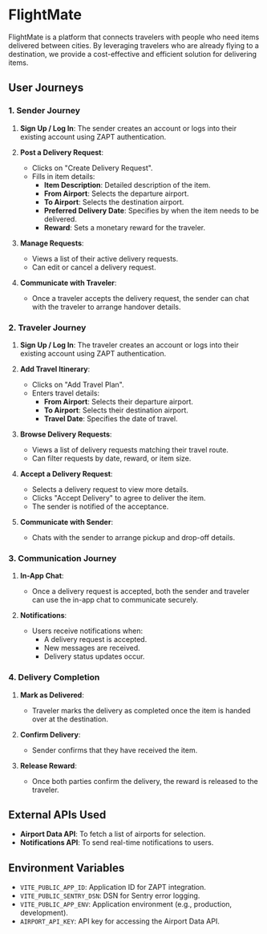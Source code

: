 # FlightMate

FlightMate is a platform that connects travelers with people who need items delivered between cities. By leveraging travelers who are already flying to a destination, we provide a cost-effective and efficient solution for delivering items.

## User Journeys

### 1. Sender Journey

1. **Sign Up / Log In**: The sender creates an account or logs into their existing account using ZAPT authentication.

2. **Post a Delivery Request**:
   - Clicks on "Create Delivery Request".
   - Fills in item details:
     - **Item Description**: Detailed description of the item.
     - **From Airport**: Selects the departure airport.
     - **To Airport**: Selects the destination airport.
     - **Preferred Delivery Date**: Specifies by when the item needs to be delivered.
     - **Reward**: Sets a monetary reward for the traveler.

3. **Manage Requests**:
   - Views a list of their active delivery requests.
   - Can edit or cancel a delivery request.

4. **Communicate with Traveler**:
   - Once a traveler accepts the delivery request, the sender can chat with the traveler to arrange handover details.

### 2. Traveler Journey

1. **Sign Up / Log In**: The traveler creates an account or logs into their existing account using ZAPT authentication.

2. **Add Travel Itinerary**:
   - Clicks on "Add Travel Plan".
   - Enters travel details:
     - **From Airport**: Selects their departure airport.
     - **To Airport**: Selects their destination airport.
     - **Travel Date**: Specifies the date of travel.

3. **Browse Delivery Requests**:
   - Views a list of delivery requests matching their travel route.
   - Can filter requests by date, reward, or item size.

4. **Accept a Delivery Request**:
   - Selects a delivery request to view more details.
   - Clicks "Accept Delivery" to agree to deliver the item.
   - The sender is notified of the acceptance.

5. **Communicate with Sender**:
   - Chats with the sender to arrange pickup and drop-off details.

### 3. Communication Journey

1. **In-App Chat**:
   - Once a delivery request is accepted, both the sender and traveler can use the in-app chat to communicate securely.

2. **Notifications**:
   - Users receive notifications when:
     - A delivery request is accepted.
     - New messages are received.
     - Delivery status updates occur.

### 4. Delivery Completion

1. **Mark as Delivered**:
   - Traveler marks the delivery as completed once the item is handed over at the destination.

2. **Confirm Delivery**:
   - Sender confirms that they have received the item.

3. **Release Reward**:
   - Once both parties confirm the delivery, the reward is released to the traveler.

## External APIs Used

- **Airport Data API**: To fetch a list of airports for selection.
- **Notifications API**: To send real-time notifications to users.

## Environment Variables

- `VITE_PUBLIC_APP_ID`: Application ID for ZAPT integration.
- `VITE_PUBLIC_SENTRY_DSN`: DSN for Sentry error logging.
- `VITE_PUBLIC_APP_ENV`: Application environment (e.g., production, development).
- `AIRPORT_API_KEY`: API key for accessing the Airport Data API.
